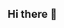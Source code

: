 ## Hi there 👋

<!--
**RupaliNarayan/RupaliNarayan** is a ✨ _special_ ✨ repository because its `README.md` (this file) appears on your GitHub profile.

Here are some ideas to get you started:

🔭 I’m currently working on improving my machine learning and data analysis skills by building projects and contributing to open-source.  
🌱 I’m currently learning  machine learning techniques and deep learning frameworks like TensorFlow.  
👯 I’m looking to collaborate on data science projects, open-source contributions, and real-world data challenges.  
🤔 I’m looking for help with optimizing machine learning models and understanding best practices for deploying models.  
💬 Ask me about data science, machine learning, Python, and exploring datasets!  
📫 How to reach me: rupalinarayan@gmail.com or www.linkedin.com/in/rupali-narayan-688a37283.  
😄 Pronouns: She/her.  
⚡ Fun fact: I love finding hidden patterns in data and enjoy visualizing insights with creative data storytelling!  

-->

